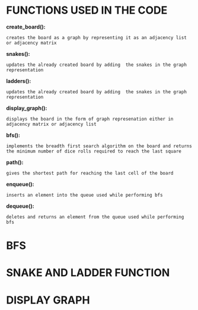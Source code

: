 
# FUNCTIONS USED IN THE CODE


**create_board():**

    creates the board as a graph by representing it as an adjacency list or adjacency matrix

**snakes():**

    updates the already created board by adding  the snakes in the graph representation

**ladders():**
    
    updates the already created board by adding  the snakes in the graph representation
    
**display_graph():**

    displays the board in the form of graph represenation either in adjacency matrix or adjacency list
   
**bfs():**
    
    implements the breadth first search algorithm on the board and returns the minimum number of dice rolls required to reach the last square
    
**path():**

    gives the shortest path for reaching the last cell of the board
 
**enqueue():**

    inserts an element into the queue used while performing bfs 

**dequeue():**

    deletes and returns an element from the queue used while performing bfs 


# BFS
































# SNAKE AND LADDER FUNCTION



























# DISPLAY GRAPH
   
